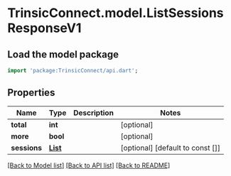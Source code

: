 # TrinsicConnect.model.ListSessionsResponseV1

## Load the model package
```dart
import 'package:TrinsicConnect/api.dart';
```

## Properties
Name | Type | Description | Notes
------------ | ------------- | ------------- | -------------
**total** | **int** |  | [optional] 
**more** | **bool** |  | [optional] 
**sessions** | [**List<Session>**](Session.md) |  | [optional] [default to const []]

[[Back to Model list]](../README.md#documentation-for-models) [[Back to API list]](../README.md#documentation-for-api-endpoints) [[Back to README]](../README.md)


